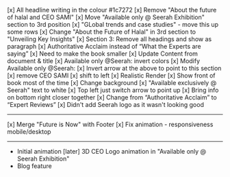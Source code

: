 [x] All headline writing in the colour #1c7272
[x] Remove "About the future of halal and CEO SAMI"
[x] Move "Available only @ Seerah Exhibition" section to 3rd position
[x] "GLobal trends and case studies" - move this up some rows
[x] Change "About the Future of Halal" in 3rd section to "Unveiling Key Insights"
[x] Section 3: Remove all headings and show as paragraph
[x] Authoritative Acclaim instead of “What the Experts are saying”
[x] Need to make the book smaller
[x] Update Content from document & title
[x] Available only @Seerah: invert colors
[x] Modify Available only @Seerah:
    [x] Invert arrow at the above to point to this section
    [x] remove CEO SAMI
    [x] shift to left
[x] Realistic Render
[x] Show front of book most of the time
[x] Change background
[x] "Available exclusively @ Seerah" text to white
[x] Top left just switch arrow to point up
[x] Bring info on bottom right closer together
[x] Change from “Authoritative Acclaim” to “Expert Reviews”
[x] Didn't add Seerah logo as it wasn't looking good

---------------------------------------------

[x] Merge "Future is Now" with Footer
[x] Fix animation - responsiveness mobile/desktop

---------------------------------------------

- Initial animation
[later] 3D CEO Logo animation in "Available only @ Seerah Exhibition"
- Blog feature
